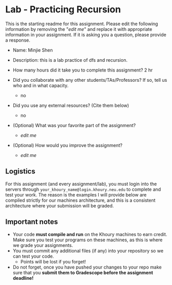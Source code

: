 # Lab - Practicing Recursion

This is the starting readme for this assignment.  Please edit the following information by removing the "*edit me*" and replace it with appropriate information in your assignment. If it is asking you a question, please provide a response.

- Name: Minjie Shen

- Description: this is a lab practice of dfs and recursion.

- How many hours did it take you to complete this assignment? 2 hr

- Did you collaborate with any other students/TAs/Professors? If so, tell us who and in what capacity.
  - no

- Did you use any external resources? (Cite them below)
  - no

- (Optional) What was your favorite part of the assignment? 

  - *edit me*

- (Optional) How would you improve the assignment? 
  - *edit me*

## Logistics

For this assignment (and every assignment/lab), you must login into the servers through `your_khoury_name@login.khoury.neu.edu` to complete and test your work. The reason is the examples I will provide below are compiled strictly for our machines architecture, and this is a consistent architecture where your submission will be graded.

## Important notes

* Your code **must compile and run** on the Khoury machines to earn credit. Make sure you test your programs on these machines, as this is where we grade your assignments.
* You must commit any additional files (if any) into your repository so we can test your code.
  * Points will be lost if you forget!
* Do not forget, once you have pushed your changes to your repo make sure that you **submit them to Gradescope before the assignment deadline!**
